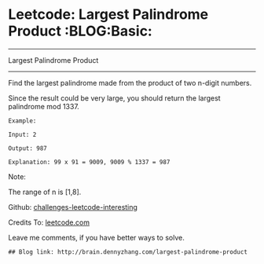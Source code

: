 # Leetcode: Largest Palindrome Product     :BLOG:Basic:


---

Largest Palindrome Product  

---

Find the largest palindrome made from the product of two n-digit numbers.  

Since the result could be very large, you should return the largest palindrome mod 1337.  

    Example:
    
    Input: 2
    
    Output: 987
    
    Explanation: 99 x 91 = 9009, 9009 % 1337 = 987

Note:  

The range of n is [1,8].  

Github: [challenges-leetcode-interesting](https://github.com/DennyZhang/challenges-leetcode-interesting/tree/master/largest-palindrome-product)  

Credits To: [leetcode.com](https://leetcode.com/problems/largest-palindrome-product/description/)  

Leave me comments, if you have better ways to solve.  

    ## Blog link: http://brain.dennyzhang.com/largest-palindrome-product